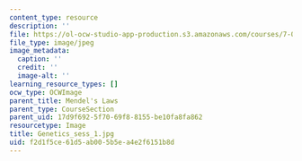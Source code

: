 ```yaml
---
content_type: resource
description: ''
file: https://ol-ocw-studio-app-production.s3.amazonaws.com/courses/7-01sc-fundamentals-of-biology-fall-2011/f2d1f5ce61d5ab005b5ea4e2f6151b8d_Genetics_sess_1.jpg
file_type: image/jpeg
image_metadata:
  caption: ''
  credit: ''
  image-alt: ''
learning_resource_types: []
ocw_type: OCWImage
parent_title: Mendel's Laws
parent_type: CourseSection
parent_uid: 17d9f692-5f70-69f8-8155-be10fa8fa862
resourcetype: Image
title: Genetics_sess_1.jpg
uid: f2d1f5ce-61d5-ab00-5b5e-a4e2f6151b8d
---
```

